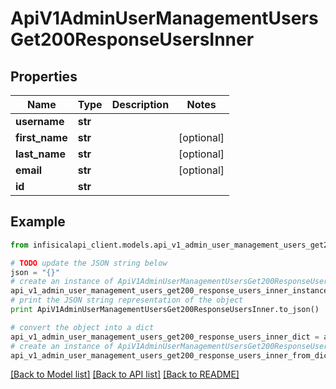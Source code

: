 # ApiV1AdminUserManagementUsersGet200ResponseUsersInner


## Properties
Name | Type | Description | Notes
------------ | ------------- | ------------- | -------------
**username** | **str** |  | 
**first_name** | **str** |  | [optional] 
**last_name** | **str** |  | [optional] 
**email** | **str** |  | [optional] 
**id** | **str** |  | 

## Example

```python
from infisicalapi_client.models.api_v1_admin_user_management_users_get200_response_users_inner import ApiV1AdminUserManagementUsersGet200ResponseUsersInner

# TODO update the JSON string below
json = "{}"
# create an instance of ApiV1AdminUserManagementUsersGet200ResponseUsersInner from a JSON string
api_v1_admin_user_management_users_get200_response_users_inner_instance = ApiV1AdminUserManagementUsersGet200ResponseUsersInner.from_json(json)
# print the JSON string representation of the object
print ApiV1AdminUserManagementUsersGet200ResponseUsersInner.to_json()

# convert the object into a dict
api_v1_admin_user_management_users_get200_response_users_inner_dict = api_v1_admin_user_management_users_get200_response_users_inner_instance.to_dict()
# create an instance of ApiV1AdminUserManagementUsersGet200ResponseUsersInner from a dict
api_v1_admin_user_management_users_get200_response_users_inner_from_dict = ApiV1AdminUserManagementUsersGet200ResponseUsersInner.from_dict(api_v1_admin_user_management_users_get200_response_users_inner_dict)
```
[[Back to Model list]](../README.md#documentation-for-models) [[Back to API list]](../README.md#documentation-for-api-endpoints) [[Back to README]](../README.md)


